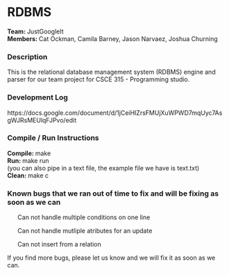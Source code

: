 # RDBMS
<strong>Team: </strong>JustGoogleIt <br>
<strong>Members: </strong>Cat Ockman, Camila Barney, Jason Narvaez, Joshua Churning

<h3>Description</h3>
This is the relational database management system (RDBMS) engine and parser for our team project for CSCE 315 - Programming studio.

<h3>Development Log</h3>
https://docs.google.com/document/d/1jCeiHIZrsFMUjXuWPWD7mqUyc7AsgWJRsMEUlqFJPvo/edit

<h3>Compile / Run Instructions</h3>
<strong>Compile: </strong>make <br>
<strong>Run: </strong>make run <br> (you can also pipe in a text file, the example file we have is text.txt) <br>
<strong>Clean: </strong> make c

<h3>Known bugs that we ran out of time to fix and will be fixing as soon as we can </h3>
<ul>Can not handle multiple conditions on one line</ul>
<ul>Can not handle mutliple atributes for an update</ul>
<ul>Can not insert from a relation</ul>
If you find more bugs, please let us know and we will fix it as soon as we can.
